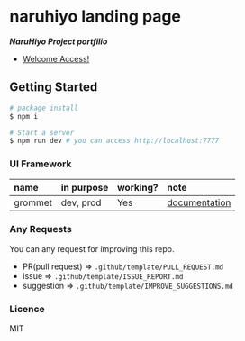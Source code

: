 # naruhiyo landing page

***NaruHiyo Project portfilio***

- [Welcome Access!](https://naruhiyo.github.io/)

## Getting Started

```sh
# package install
$ npm i

# Start a server
$ npm run dev # you can access http://localhost:7777
```

### UI Framework

|name|in purpose|working?|note|
|:--|:--|:--|:--|
|grommet|dev, prod|Yes|[documentation](https://v2.grommet.io/)|

### Any Requests

You can any request for improving this repo.

- PR(pull request) => `.github/template/PULL_REQUEST.md`
- issue => `.github/template/ISSUE_REPORT.md`
- suggestion => `.github/template/IMPROVE_SUGGESTIONS.md`

### Licence

MIT
